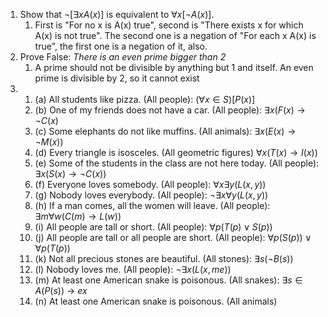 1. Show that $¬[∃xA(x)]$ is equivalent to $∀x[¬A(x)]$.
	1. First is "For no x is A(x) true", second is "There exists x for which A(x) is not true". The second one is a negation of "For each x A(x) is true", the first one is a negation of it, also.
2. Prove False: *There is an even prime bigger than 2*
	1. A prime should not be divisible by anything but 1 and itself. An even prime is divisible by 2, so it cannot exist
3. 
	1. (a) All students like pizza. (All people): $(\forall x \in S) \left[ P(x) \right]$
	2. (b) One of my friends does not have a car. (All people): $\exists x (F(x) \rightarrow \neg C(x)$
	3. (c) Some elephants do not like muffins. (All animals): $\exists x(E(x) \to \neg M(x))$
	4. (d) Every triangle is isosceles. (All geometric figures) $\forall x (T(x) \to I(x))$
	5. (e) Some of the students in the class are not here today. (All people): $\exists x (S(x) \to \neg C(x))$
	6. (f) Everyone loves somebody. (All people): $\forall x \exists y (L(x, y))$
	7. (g) Nobody loves everybody. (All people): $\neg \exists x \forall y (L(x, y))$
	8. (h) If a man comes, all the women will leave. (All people): $\exists m \forall w (C(m) \to L(w))$
	9. (i) All people are tall or short. (All people): $\forall p (T(p) \lor S(p))$
	10. (j) All people are tall or all people are short. (All people): $\forall p (S(p)) \lor \forall p (T(p))$
	11. (k) Not all precious stones are beautiful. (All stones): $\exists s (\neg B(s))$
	12. (l) Nobody loves me. (All people): $\neg \exists x (L(x, me))$
	13. (m) At least one American snake is poisonous. (All snakes): $\exists s \in A (P(s))$ -> $ex$
	14. (n) At least one American snake is poisonous. (All animals) 
